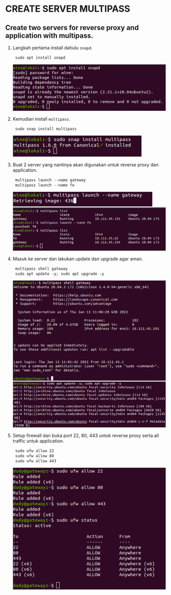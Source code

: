 # **CREATE SERVER MULTIPASS**
## Create two servers for reverse proxy and application with multipass.

1. Langkah pertama install dahulu `snapd`.

        sudo apt install snapd
    ![snapd](assets/images-create-server-multipass/snapd.png) <br>

2. Kemudian install `multipass`.

        sudo snap install multipass
    ![isntallmultipass](assets/images-create-server-multipass/installmultipass.png) <br>

3. Buat 2 server yang nantinya akan digunakan untuk reverse proxy dan application.

        multipass launch --name gateway
        multipass launch --name fe
    ![gtw](assets/images-create-server-multipass/gtw.png) <br>
    ![fe](assets/images-create-server-multipass/fe.png)<br>

4. Masuk ke server dan lakukan update dan upgrade agar aman.

        multipass shell gateway
        sudo apt update -y; sudo apt upgrade -y
    ![logingtw](assets/images-create-server-multipass/logingtw.png) <br>
    ![updatenupgrade](assets/images-create-server-multipass/updatenupgrade.png) <br>

5. Setup firewall dan buka port 22, 80, 443 untuk reverse proxy serta all traffic untuk application.

        sudo ufw allow 22
        sudo ufw allow 80
        sudo ufw allow 443
    ![ufw](assets/images-create-server-multipass/ufw.png) <br>

